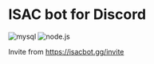 # ISAC bot for Discord

![mysql](https://img.shields.io/badge/mysql-v%3E8-green) ![node.js](https://img.shields.io/badge/node.js-v%3E15-green)

Invite from 
https://isacbot.gg/invite

